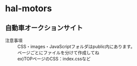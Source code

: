 # hal-motors
## 自動車オークションサイト
<dl>
    <dt>注意事項</dt>
    <dd>CSS・images・JavaScriptフォルダはpublic内にあります。<br>ページごとにファイルを分けて作成してね<br>
    ex)TOPページのCSS：index.cssなど</dd>
</dl>
